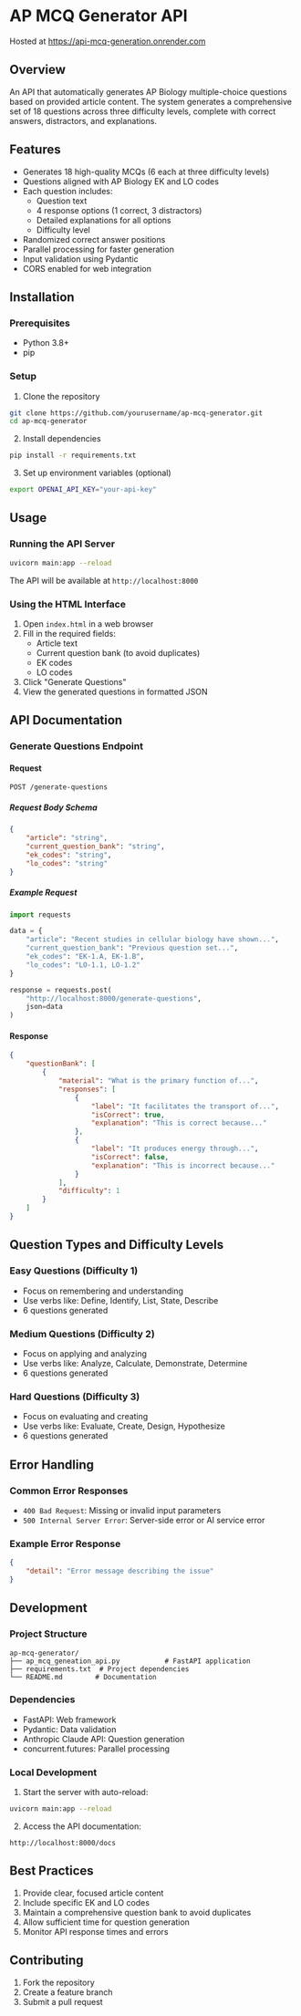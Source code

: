 # AP MCQ Generator API

Hosted at https://api-mcq-generation.onrender.com

## Overview
An API that automatically generates AP Biology multiple-choice questions based on provided article content. The system generates a comprehensive set of 18 questions across three difficulty levels, complete with correct answers, distractors, and explanations.

## Features
- Generates 18 high-quality MCQs (6 each at three difficulty levels)
- Questions aligned with AP Biology EK and LO codes
- Each question includes:
  - Question text
  - 4 response options (1 correct, 3 distractors)
  - Detailed explanations for all options
  - Difficulty level
- Randomized correct answer positions
- Parallel processing for faster generation
- Input validation using Pydantic
- CORS enabled for web integration

## Installation

### Prerequisites
- Python 3.8+
- pip

### Setup
1. Clone the repository
```bash
git clone https://github.com/yourusername/ap-mcq-generator.git
cd ap-mcq-generator
```

2. Install dependencies
```bash
pip install -r requirements.txt
```

3. Set up environment variables (optional)
```bash
export OPENAI_API_KEY="your-api-key"
```

## Usage

### Running the API Server
```bash
uvicorn main:app --reload
```
The API will be available at `http://localhost:8000`

### Using the HTML Interface
1. Open `index.html` in a web browser
2. Fill in the required fields:
   - Article text
   - Current question bank (to avoid duplicates)
   - EK codes
   - LO codes
3. Click "Generate Questions"
4. View the generated questions in formatted JSON

## API Documentation

### Generate Questions Endpoint

#### Request
```
POST /generate-questions
```

##### Request Body Schema
```json
{
    "article": "string",
    "current_question_bank": "string",
    "ek_codes": "string",
    "lo_codes": "string"
}
```

##### Example Request
```python
import requests

data = {
    "article": "Recent studies in cellular biology have shown...",
    "current_question_bank": "Previous question set...",
    "ek_codes": "EK-1.A, EK-1.B",
    "lo_codes": "LO-1.1, LO-1.2"
}

response = requests.post(
    "http://localhost:8000/generate-questions",
    json=data
)
```

#### Response
```json
{
    "questionBank": [
        {
            "material": "What is the primary function of...",
            "responses": [
                {
                    "label": "It facilitates the transport of...",
                    "isCorrect": true,
                    "explanation": "This is correct because..."
                },
                {
                    "label": "It produces energy through...",
                    "isCorrect": false,
                    "explanation": "This is incorrect because..."
                }
            ],
            "difficulty": 1
        }
    ]
}
```

## Question Types and Difficulty Levels

### Easy Questions (Difficulty 1)
- Focus on remembering and understanding
- Use verbs like: Define, Identify, List, State, Describe
- 6 questions generated

### Medium Questions (Difficulty 2)
- Focus on applying and analyzing
- Use verbs like: Analyze, Calculate, Demonstrate, Determine
- 6 questions generated

### Hard Questions (Difficulty 3)
- Focus on evaluating and creating
- Use verbs like: Evaluate, Create, Design, Hypothesize
- 6 questions generated

## Error Handling

### Common Error Responses
- `400 Bad Request`: Missing or invalid input parameters
- `500 Internal Server Error`: Server-side error or AI service error

### Example Error Response
```json
{
    "detail": "Error message describing the issue"
}
```

## Development

### Project Structure
```
ap-mcq-generator/
├── ap_mcq_geneation_api.py           # FastAPI application
├── requirements.txt  # Project dependencies
└── README.md        # Documentation
```

### Dependencies
- FastAPI: Web framework
- Pydantic: Data validation
- Anthropic Claude API: Question generation
- concurrent.futures: Parallel processing

### Local Development
1. Start the server with auto-reload:
```bash
uvicorn main:app --reload
```

2. Access the API documentation:
```
http://localhost:8000/docs
```

## Best Practices
1. Provide clear, focused article content
2. Include specific EK and LO codes
3. Maintain a comprehensive question bank to avoid duplicates
4. Allow sufficient time for question generation
5. Monitor API response times and errors

## Contributing
1. Fork the repository
2. Create a feature branch
3. Submit a pull request

